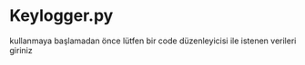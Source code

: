 # Keylogger.py
kullanmaya başlamadan önce lütfen bir code düzenleyicisi ile istenen verileri giriniz
